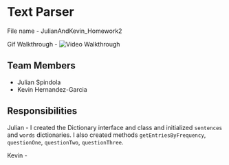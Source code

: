# **Text Parser**
File name - JulianAndKevin_Homework2

Gif Walkthrough -
<img src='https://imgur.com/wGcfkC9.gif' title='Video Walkthrough' width='' alt='Video Walkthrough' />

## Team Members

 - Julian Spindola 
 - Kevin Hernandez-Garcia
## Responsibilities
Julian - I created the Dictionary interface and class and initialized `sentences` and `words` dictionaries. I also created methods `getEntriesByFrequency`, `questionOne`, `questionTwo`, `questionThree`.

Kevin -
